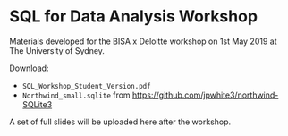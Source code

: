 # SQL for Data Analysis Workshop

Materials developed for the BISA x Deloitte workshop on 1st May 2019 at The University of Sydney.

Download:
- `SQL_Workshop_Student_Version.pdf`
- `Northwind_small.sqlite` from https://github.com/jpwhite3/northwind-SQLite3

A set of full slides will be uploaded here after the workshop.
